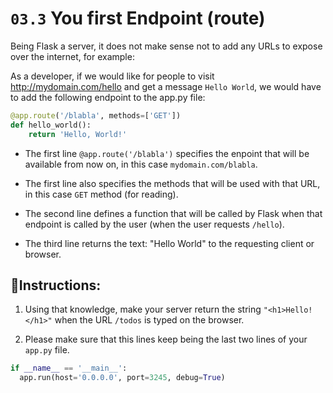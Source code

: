# `03.3` You first Endpoint (route)

Being Flask a server, it does not make sense not to add any URLs to expose over the internet, for example:

As a developer, if we would like for people to visit http://mydomain.com/hello and get a message `Hello World`, we would have to add the following endpoint to the app.py file:

```python
@app.route('/blabla', methods=['GET'])
def hello_world():
    return 'Hello, World!'
```

+ The first line `@app.route('/blabla')` specifies the enpoint that will be available from now on, in this case `mydomain.com/blabla`.

+ The first line also specifies the methods that will be used with that URL, in this case `GET` method (for reading).

+ The second line defines a function that will be called by Flask when that endpoint is called by the user (when the user requests `/hello`).

+ The third line returns the text: "Hello World" to the requesting client or browser.

## 📝Instructions:

1. Using that knowledge, make your server return the string `"<h1>Hello!</h1>"` when the URL `/todos` is typed on the browser.

2. Please make sure that this lines keep being the last two lines of your `app.py` file.

```python
if __name__ == '__main__':
  app.run(host='0.0.0.0', port=3245, debug=True)
```
